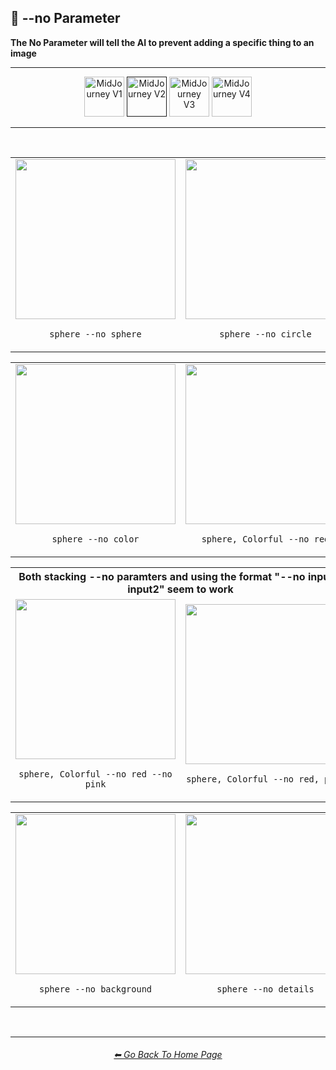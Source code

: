 <h2>🚫 --no Parameter</h2>
<b>The No Parameter will tell the AI to prevent adding a specific thing to an image</b>
<br>

<hr><!--------------->

<div align="center">

[<img src="F://GitHubRepo/MidJourney-Styles-and-Keywords-Reference/Images/Repo_Parts/Buttons/Version_Buttons/button_version_V1_inactive.webp?raw=true" alt="MidJourney V1" height="64" />](F://GitHubRepo/MidJourney-Styles-and-Keywords-Reference/Pages/MJ_V1/Comparison_Pages/Parameters/No_Parameter_Comparison.md)
[<img src="F://GitHubRepo/MidJourney-Styles-and-Keywords-Reference/Images/Repo_Parts/Buttons/Version_Buttons/button_version_V2_active.webp?raw=true" alt="MidJourney V2" height="64" />]()
[<img src="F://GitHubRepo/MidJourney-Styles-and-Keywords-Reference/Images/Repo_Parts/Buttons/Version_Buttons/button_version_V3_inactive.webp?raw=true" alt="MidJourney V3" height="64" />](F://GitHubRepo/MidJourney-Styles-and-Keywords-Reference/Pages/MJ_V3/Comparison_Pages/Parameters/No_Parameter_Comparison.md)
[<img src="F://GitHubRepo/MidJourney-Styles-and-Keywords-Reference/Images/Repo_Parts/Buttons/Version_Buttons/button_version_V4_inactive.webp?raw=true" alt="MidJourney V4" height="64" />](F://GitHubRepo/MidJourney-Styles-and-Keywords-Reference/Pages/MJ_V4/Comparison_Pages/Parameters/No_Parameter_Comparison.md)

</div>

<hr>
<br>

<div align="center">

<table>
    <tr align=center valign=middle>
        <td><img src="F://GitHubRepo/MidJourney-Styles-and-Keywords-Reference/Images/MJ_V2/Comparison_Page_Images/--no_Comparison/sphere_no_sphere.webp?raw=true" width="256" /><p><code>sphere --no sphere</code></p></td>
        <td><img src="F://GitHubRepo/MidJourney-Styles-and-Keywords-Reference/Images/MJ_V2/Comparison_Page_Images/--no_Comparison/sphere_no_circle.webp?raw=true" width="256" /><p><code>sphere --no circle</code></p></td>
    </tr>
</table>

<table>
    <tr align=center valign=middle>
        <td><img src="F://GitHubRepo/MidJourney-Styles-and-Keywords-Reference/Images/MJ_V2/Comparison_Page_Images/--no_Comparison/sphere_no_color.webp?raw=true" width="256" /><p><code>sphere --no color</code></p></td>
        <td><img src="F://GitHubRepo/MidJourney-Styles-and-Keywords-Reference/Images/MJ_V2/Comparison_Page_Images/--no_Comparison/sphere,_Colorful_no_red.webp?raw=true" width="256" /><p><code>sphere, Colorful --no red</code></p></td>
        <td><img src="F://GitHubRepo/MidJourney-Styles-and-Keywords-Reference/Images/MJ_V2/Comparison_Page_Images/--no_Comparison/sphere,_Colorful_no_green.webp?raw=true" width="256" /><p><code>sphere, Colorful --no green</code></p></td>
        <td><img src="F://GitHubRepo/MidJourney-Styles-and-Keywords-Reference/Images/MJ_V2/Comparison_Page_Images/--no_Comparison/sphere,_Colorful_no_blue.webp?raw=true" width="256" /><p><code>sphere, Colorful --no blue</code></p></td>
    </tr>
</table>
<table>
    <tr align=center valign=middle>
        <th colspan=2>Both stacking --no paramters and using the format "--no input1, input2" seem to work</th>
    </tr>
    <tr align=center valign=middle>
        <td><img src="F://GitHubRepo/MidJourney-Styles-and-Keywords-Reference/Images/MJ_V2/Comparison_Page_Images/--no_Comparison/sphere,_Colorful_no_red_no_pink.webp?raw=true" width="256" /><p><code>sphere, Colorful --no red --no pink</code></p></td>
        <td><img src="F://GitHubRepo/MidJourney-Styles-and-Keywords-Reference/Images/MJ_V2/Comparison_Page_Images/--no_Comparison/sphere,_Colorful_no_red,_pink.webp?raw=true" width="256" /><p><code>sphere, Colorful --no red, pink</code></p></td>
    </tr>
</table>
<table>
    <tr align=center valign=middle>
        <td><img src="F://GitHubRepo/MidJourney-Styles-and-Keywords-Reference/Images/MJ_V2/Comparison_Page_Images/--no_Comparison/sphere_no_background.webp?raw=true" width="256" /><p><code>sphere --no background</code></p></td>
        <td><img src="F://GitHubRepo/MidJourney-Styles-and-Keywords-Reference/Images/MJ_V2/Comparison_Page_Images/--no_Comparison/sphere_no_details.webp?raw=true" width="256" /><p><code>sphere --no details</code></p></td>
    </tr>
</table>

</div>

<br>

<hr><!--------------->
<div align="center">
<h6><a href="F://GitHubRepo/MidJourney-Styles-and-Keywords-Reference/README.md">⬅ Go Back To Home Page</a></h6>
</div>